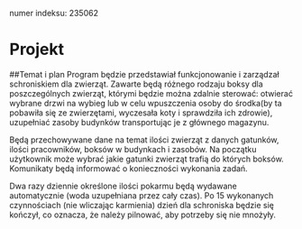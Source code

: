 numer indeksu: 235062

# Projekt

##Temat i plan
Program będzie przedstawiał funkcjonowanie i zarządzał schroniskiem dla zwierząt. Zawarte będą różnego rodzaju boksy dla poszczególnych zwierząt, którymi będzie można zdalnie sterować: otwierać wybrane drzwi na wybieg lub w celu wpuszczenia osoby do środka(by ta pobawiła się ze zwierzętami, wyczesała koty i sprawdziła ich zdrowie), uzupełniać zasoby budynków transportując je z głównego magazynu. 

Będą przechowywane dane na temat ilości zwierząt z danych gatunków, ilości pracowników, boksów w budynkach i zasobów. Na początku użytkownik może wybrać jakie gatunki zwierząt trafią do których boksów. Komunikaty będą informować o konieczności wykonania zadań.

Dwa razy dziennie określone ilości pokarmu będą wydawane automatycznie (woda uzupełniana przez cały czas). Po 15 wykonanych czynnościach (nie wliczając karmienia) dzień dla schroniska będzie się kończył, co oznacza, że należy pilnować, aby potrzeby się nie mnożyły.

